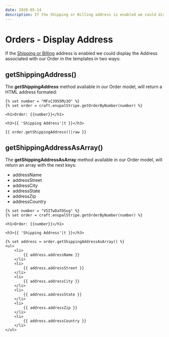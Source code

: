 ```yaml
---
date: 2020-05-14
description: If the Shipping or Billing address is enabled we could display the Address associated with our Order in the templates in two ways
---
```


# Orders - Display Address

If the [Shipping or Billing](https://enupal.com/craft-plugins/stripe-payments/docs/stripe-payment-forms/billing-and-shipping-address#entry:4358:url) address is enabled we could display the Address associated with our Order in the templates in two ways:

## getShippingAddress()

The **_getShippingAddress_** method available in our Order model, will return a HTML address formated:

```twig
{% set number = "MFsC3955Mz3O" %}
{% set order = craft.enupalStripe.getOrderByNumber(number) %}

<h1>Order: {{number}}</h1>

<h3>{{ 'Shipping Address'|t }}</h3>

{{ order.getShippingAddress()|raw }}
```

## getShippingAddressAsArray()

The **getShippingAddressAsArray** method available in our Order model, will return an array with the next keys:

*   addressName
*   addressStreet
*   addressCity
*   addressState
*   addressZip
*   addressCountry

```twig
{% set number = "V5ITwDaTOSug" %}
{% set order = craft.enupalStripe.getOrderByNumber(number) %}

<h1>Order: {{number}}</h1>

<h3>{{ 'Shipping Address'|t }}</h3>

{% set address = order.getShippingAddressAsArray() %}
<ul>
	<li>
		{{ address.addressName }}
	</li>
	<li>
		{{ address.addressStreet }}
	</li>
	<li>
		{{ address.addressCity }}
	</li>
	<li>
		{{ address.addressState }}
	</li>
	<li>
		{{ address.addressZip }}
	</li>
	<li>
		{{ address.addressCountry }}
	</li>
</ul>
```